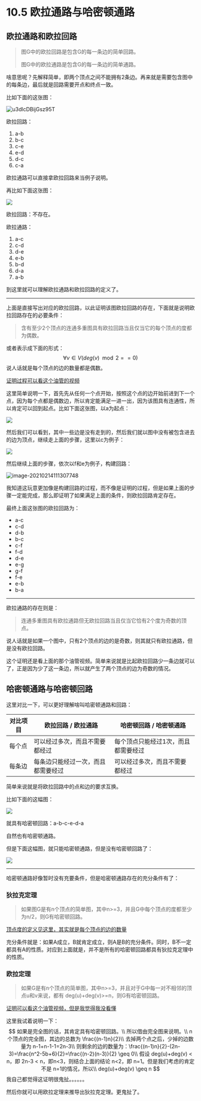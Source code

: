 # 10.5 欧拉通路与哈密顿通路

## 欧拉通路和欧拉回路

> 图G中的欧拉回路是包含G的每一条边的简单回路。
>
> 图G中的欧拉通路是包含G的每一条边的简单通路。

啥意思呢？先解释简单，即两个顶点之间不能拥有2条边。再来就是需要包含图中的每条边，最后就是回路需要开点和终点一致。

比如下面的这张图：

![u3dlcDBijGsz95T](https://i.loli.net/2021/02/13/u3dlcDBijGsz95T.png)

欧拉回路：

1. a-b
2. b-c
3. c-e
4. e-d
5. d-c
6. c-a

欧拉通路可以直接拿欧拉回路来当例子说明。

再比如下面这张图：

![](https://tva1.sinaimg.cn/large/008eGmZEgy1gnlzfwyp37j30d309p74c.jpg)

欧拉回路：不存在。

欧拉通路：

1. a-c
2. c-d
3. d-e
4. e-b
5. b-d
6. d-a
7. a-b

到这里就可以理解欧拉通路和欧拉回路的定义了。

----------

上面是直接写出对应的欧拉回路，以此证明该图欧拉回路的存在，下面就是说明欧拉回路存在的必要条件：

> 含有至少2个顶点的连通多重图具有欧拉回路当且仅当它的每个顶点的度都为偶数。

或者表示成下面的形式：
$$
\forall v \in V (deg(v) \mod 2==0)
$$
说人话就是每个顶点的边的数量都是偶数。

[证明过程可以看这个油管的视频](https://www.youtube.com/watch?v=vjpzmnVuHjw&t=812s)

这里简单说明一下，首先先从任何一个点开始，按照这个点的边开始前进到下一个点，因为每个点都是偶数边，所以肯定能满足一进一出，因为该图具有连通性，所以肯定可以回到起点。比如下面这张图，以a为起点：

![](https://tva1.sinaimg.cn/large/008eGmZEgy1gnmvziadcwj30e90fw0t9.jpg)

然后我们可以看到，其中一些边是没有走到的，然后我们就以图中没有被包含进去的边为顶点，继续走上面的步骤，这里以c为例子：

![](https://tva1.sinaimg.cn/large/008eGmZEgy1gnmw09m1yhj30dk0g874s.jpg)

然后继续上面的步骤，依次以f和e为例子，构建回路：

![image-20210214111307748](https://tva1.sinaimg.cn/large/008eGmZEgy1gnmw3fgl66j30d80fpjrw.jpg)

我知道这玩意更加像是构建回路的过程，而不像是证明的过程，但是如果上面的步骤一定能完成，那么即证明了如果满足上面的条件，则欧拉回路肯定存在。

最终上面这张图的欧拉回路为：

- a-c
- c-d
- d-b
- b-c
- c-f
- f-d
- d-e
- e-g
- g-f
- f-e
- e-b
- b-a

--------------

欧拉通路的存在则是：

> 连通多重图具有欧拉通路但无欧拉回路当且仅当它恰有2个度为奇数的顶点。

说人话就是如果一个图中，只有2个顶点的边的是奇数，则其就只有欧拉通路，但是没有欧拉回路。

这个证明还是看上面的那个油管视频。简单来说就是比起欧拉回路少一条边就可以了，正是因为少了这一条边，所以就产生了两个顶点的边为奇数的情况。

## 哈密顿通路与哈密顿回路

这里对比一下，可以更好理解啥叫哈密顿通路和回路：

| 对比项目 | 欧拉回路 / 欧拉通路                | 哈密顿回路 / 哈密顿通路             |
| -------- | ---------------------------------- | ----------------------------------- |
| 每个点   | 可以经过多次，而且不需要都经过     | 每个顶点只能经过1次，而且都需要经过 |
| 每条边   | 每条边只能经过一次，而且都需要经过 | 可以经过多次，而且不需要都经过      |

简单来说就是将欧拉回路中的点和边的要求互换。

比如下面的这幅图：

![](https://tva1.sinaimg.cn/large/008eGmZEgy1gnmyxhr29gj307008vjri.jpg)

就具有哈密顿回路：a-b-c-e-d-a

自然也有哈密顿通路。

但是下面这幅图，就只能哈密顿通路，但是没有哈密顿回路了：

![](https://tva1.sinaimg.cn/large/008eGmZEgy1gnmz15ogbgj306s08b3yj.jpg)

----------

哈密顿通路好像暂时没有充要条件，但是哈密顿通路存在的充分条件有了：

### 狄拉克定理

> 如果图G是有n个顶点的简单图，其中n>=3，并且G中每个顶点的度都至少为n/2，则G有哈密顿回路。

[顶点度的定义见这里，其实就是每个顶点的边的数量](https://blog.csdn.net/YQXLLWY/article/details/113771353)

充分条件就是：如果A成立，B就肯定成立，则A是B的充分条件。同时，B不一定都具有A的性质。对应到上面就是，并不是所有的哈密顿回路都具有狄拉克定理中的性质。

### 欧拉定理

> 如果G是有n个顶点的简单图，其中n>=3，并且对于G中每一对不相邻的顶点u和v来说，都有 deg(u)+deg(v)>=n，则G有哈密顿回路。

[证明可以看这个油管视频，但是我觉得我没看懂](https://www.youtube.com/watch?v=HE3b6Eow4lk&list=PLBPbUxsZM4SbFoinAoJXoNAAiGRuPLm4J&index=102)

这里我试着说明一下：
$$
如果是完全图的话，其肯定具有哈密顿回路。\\
所以借由完全图来说明。\\
n个顶点的完全图，其边的总数为 \frac{(n-1)n}{2}\\
去掉两个点之后，少掉的边数量为 n-1+n-1-1=2n-3\\
则剩余的边的数量为：\frac{(n-1)n}{2}-(2n-3)=\frac{n^2-5b+6}{2}=\frac{(n-2)(n-3)}{2} \geq 0\\
假设 deg(u)+deg(v) < n，即 2n-3 < n，即n<3，则结合上面的结论 n<2，即 n=1。但是我们考虑的肯定不是 n=1的情况，所以\\
deg(u)+deg(v) \geq n
$$
我自己都觉得这证明很鬼扯。。。。。。

然后你就可以用欧拉定理来推导出狄拉克定理。更鬼扯了。




